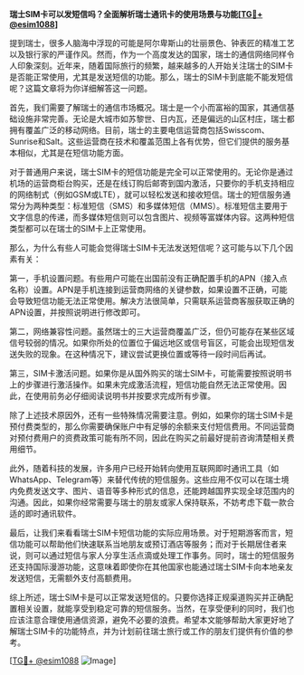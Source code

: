 **瑞士SIM卡可以发短信吗？全面解析瑞士通讯卡的使用场景与功能[[TG💪+ @esim1088](https://t.me/s/esim1088)]**

提到瑞士，很多人脑海中浮现的可能是阿尔卑斯山的壮丽景色、钟表匠的精准工艺以及银行家的严谨作风。然而，作为一个高度发达的国家，瑞士的通信网络同样令人印象深刻。近年来，随着国际旅行的频繁，越来越多的人开始关注瑞士的SIM卡是否能正常使用，尤其是发送短信的功能。那么，瑞士的SIM卡到底能不能发短信呢？这篇文章将为你详细解答这一问题。

首先，我们需要了解瑞士的通信市场概况。瑞士是一个小而富裕的国家，其通信基础设施非常完善。无论是大城市如苏黎世、日内瓦，还是偏远的山区村庄，瑞士都拥有覆盖广泛的移动网络。目前，瑞士的主要电信运营商包括Swisscom、Sunrise和Salt。这些运营商在技术和覆盖范围上各有优势，但它们提供的服务基本相似，尤其是在短信功能方面。

对于普通用户来说，瑞士SIM卡的短信功能是完全可以正常使用的。无论你是通过机场的运营商柜台购买，还是在线订购后邮寄到国内激活，只要你的手机支持相应的网络制式（例如GSM或LTE），就可以轻松发送和接收短信。瑞士的短信服务通常分为两种类型：标准短信（SMS）和多媒体短信（MMS）。标准短信主要用于文字信息的传递，而多媒体短信则可以包含图片、视频等富媒体内容。这两种短信类型都可以在瑞士的SIM卡上正常使用。

那么，为什么有些人可能会觉得瑞士SIM卡无法发送短信呢？这可能与以下几个因素有关：

第一，手机设置问题。有些用户可能在出国前没有正确配置手机的APN（接入点名称）设置。APN是手机连接到运营商网络的关键参数，如果设置不正确，可能会导致短信功能无法正常使用。解决方法很简单，只需联系运营商客服获取正确的APN设置，并按照说明进行修改即可。

第二，网络兼容性问题。虽然瑞士的三大运营商覆盖广泛，但仍可能存在某些区域信号较弱的情况。如果你所处的位置位于偏远地区或信号盲区，可能会出现短信发送失败的现象。在这种情况下，建议尝试更换位置或等待一段时间后再试。

第三，SIM卡激活问题。如果你是从国外购买的瑞士SIM卡，可能需要按照说明书上的步骤进行激活操作。如果未完成激活流程，短信功能自然无法正常使用。因此，在使用前务必仔细阅读说明书并按要求完成所有步骤。

除了上述技术原因外，还有一些特殊情况需要注意。例如，如果你的瑞士SIM卡是预付费类型的，那么你需要确保账户中有足够的余额来支付短信费用。不同运营商对预付费用户的资费政策可能有所不同，因此在购买之前最好提前咨询清楚相关费用细节。

此外，随着科技的发展，许多用户已经开始转向使用互联网即时通讯工具（如WhatsApp、Telegram等）来替代传统的短信服务。这些应用不仅可以在瑞士境内免费发送文字、图片、语音等多种形式的信息，还能跨越国界实现全球范围内的沟通。因此，如果你经常需要与瑞士的朋友或家人保持联系，不妨考虑下载一款合适的即时通讯软件。

最后，让我们来看看瑞士SIM卡短信功能的实际应用场景。对于短期游客而言，短信功能可以帮助他们快速联系当地朋友或预订酒店等服务；而对于长期居住者来说，则可以通过短信与家人分享生活点滴或处理工作事务。同时，瑞士的短信服务还支持国际漫游功能，这意味着即使你在其他国家也能通过瑞士SIM卡向本地亲友发送短信，无需额外支付高额费用。

综上所述，瑞士SIM卡是可以正常发送短信的。只要你选择正规渠道购买并正确配置相关设置，就能享受到稳定可靠的短信服务。当然，在享受便利的同时，我们也应该注意合理使用通信资源，避免不必要的浪费。希望本文能够帮助大家更好地了解瑞士SIM卡的功能特点，并为计划前往瑞士旅行或工作的朋友们提供有价值的参考。

[[TG💪+ @esim1088](https://t.me/s/esim1088) ![Image](https://i.postimg.cc/4NQfJmqS/Snipaste-2025-05-13-00-14-12.png)]